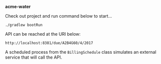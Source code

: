 **acme-water**

Check out project and run command below to start...

    ./gradlew bootRun
    
API can be reached at the URI below:

    http://localhost:8381/due/A2B4G60/4/2017
    
A scheduled process from the `BillingSchedule` class simulates an external service that will call the API.